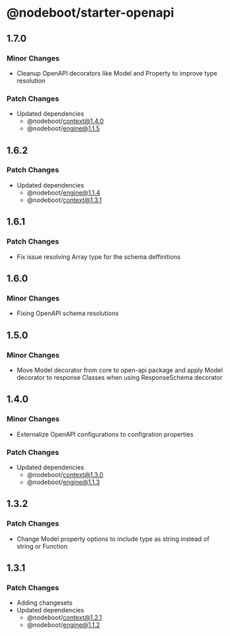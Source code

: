 # @nodeboot/starter-openapi

## 1.7.0

### Minor Changes

-   Cleanup OpenAPI decorators like Model and Property to improve type resolution

### Patch Changes

-   Updated dependencies
    -   @nodeboot/context@1.4.0
    -   @nodeboot/engine@1.1.5

## 1.6.2

### Patch Changes

-   Updated dependencies
    -   @nodeboot/engine@1.1.4
    -   @nodeboot/context@1.3.1

## 1.6.1

### Patch Changes

-   Fix issue resolving Array type for the schema deffinitions

## 1.6.0

### Minor Changes

-   Fixing OpenAPI schema resolutions

## 1.5.0

### Minor Changes

-   Move Model decorator from core to open-api package and apply Model decorator to response Classes when using ResponseSchema decorator

## 1.4.0

### Minor Changes

-   Externalize OpenAPI configurations to configration properties

### Patch Changes

-   Updated dependencies
    -   @nodeboot/context@1.3.0
    -   @nodeboot/engine@1.1.3

## 1.3.2

### Patch Changes

-   Change Model property options to include type as string instead of string or Function

## 1.3.1

### Patch Changes

-   Adding changesets
-   Updated dependencies
    -   @nodeboot/context@1.2.1
    -   @nodeboot/engine@1.1.2
